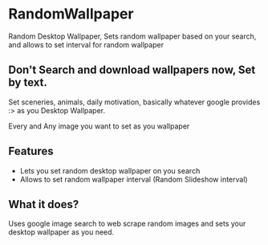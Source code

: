 # RandomWallpaper
Random Desktop Wallpaper, Sets random wallpaper based on your search, and allows to set interval for random wallpaper

## Don't Search and download wallpapers now, Set by text.
  Set sceneries, animals, daily motivation, basically whatever google provides :> as you Desktop Wallpaper.
  
  Every and Any image you want to set as you wallpaper
  
## Features
  - Lets you set random desktop wallpaper on you search
  - Allows to set random wallpaper interval (Random Slideshow interval)
  
## What it does?
Uses google image search to web scrape random images and sets your desktop wallpaper as you need.
